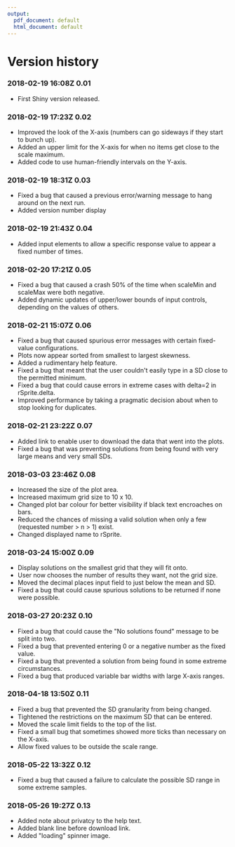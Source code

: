 ```yaml
---
output:
  pdf_document: default
  html_document: default
---
```

# Version history

### 2018-02-19 16:08Z 0.01
* First Shiny version released.

### 2018-02-19 17:23Z 0.02
  * Improved the look of the X-axis (numbers can go sideways if they start to bunch up).
  * Added an upper limit for the X-axis for when no items get close to the scale maximum.
  * Added code to use human-friendly intervals on the Y-axis.
  
### 2018-02-19 18:31Z 0.03
  * Fixed a bug that caused a previous error/warning message to hang around on the next run.
  * Added version number display
  
### 2018-02-19 21:43Z 0.04
  * Added input elements to allow a specific response value to appear a fixed number of times.
  
### 2018-02-20 17:21Z 0.05

  * Fixed a bug that caused a crash 50% of the time when scaleMin and scaleMax were both negative.
  * Added dynamic updates of upper/lower bounds of input controls, depending on the values of others.
  
### 2018-02-21 15:07Z 0.06
  * Fixed a bug that caused spurious error messages with certain fixed-value configurations.
  * Plots now appear sorted from smallest to largest skewness.
  * Added a rudimentary help feature.
  * Fixed a bug that meant that the user couldn't easily type in a SD close to the permitted minimum.
  * Fixed a bug that could cause errors in extreme cases with delta=2 in rSprite.delta.
  * Improved performance by taking a pragmatic decision about when to stop looking for duplicates.
  
### 2018-02-21 23:22Z 0.07
  * Added link to enable user to download the data that went into the plots.
  * Fixed a bug that was preventing solutions from being found with very large means and very small SDs.
  
### 2018-03-03 23:46Z 0.08
  * Increased the size of the plot area.
  * Increased maximum grid size to 10 x 10.
  * Changed plot bar colour for better visibility if black text encroaches on bars.
  * Reduced the chances of missing a valid solution when only a few (requested number > n > 1) exist.
  * Changed displayed name to rSprite.
  
### 2018-03-24 15:00Z 0.09
  * Display solutions on the smallest grid that they will fit onto.
  * User now chooses the number of results they want, not the grid size.
  * Moved the decimal places input field to just below the mean and SD.
  * Fixed a bug that could cause spurious solutions to be returned if none were possible.
  
### 2018-03-27 20:23Z 0.10
  * Fixed a bug that could cause the "No solutions found" message to be split into two.
  * Fixed a bug that prevented entering 0 or a negative number as the fixed value.
  * Fixed a bug that prevented a solution from being found in some extreme circumstances.
  * Fixed a bug that produced variable bar widths with large X-axis ranges.
  
### 2018-04-18 13:50Z 0.11
  * Fixed a bug that prevented the SD granularity from being changed.
  * Tightened the restrictions on the maximum SD that can be entered.
  * Moved the scale limit fields to the top of the list.
  * Fixed a small bug that sometimes showed more ticks than necessary on the X-axis.
  * Allow fixed values to be outside the scale range.
  
### 2018-05-22 13:32Z 0.12
  * Fixed a bug that caused a failure to calculate the possible SD range in some extreme samples.
  
### 2018-05-26 19:27Z 0.13
 * Added note about privatcy to the help text.
 * Added blank line before download link.
 * Added "loading" spinner image.